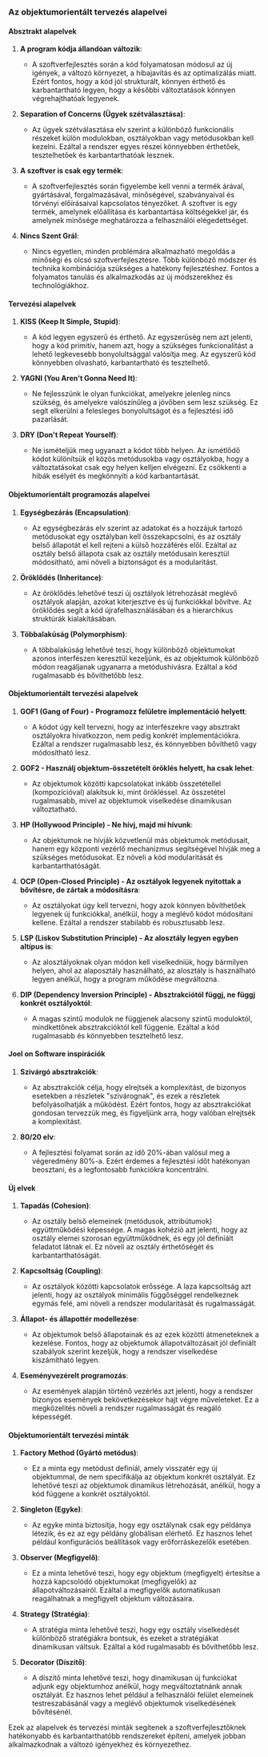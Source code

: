 ### Az objektumorientált tervezés alapelvei

#### Absztrakt alapelvek

1. **A program kódja állandóan változik**:
   - A szoftverfejlesztés során a kód folyamatosan módosul az új igények, a változó környezet, a hibajavítás és az optimalizálás miatt. Ezért fontos, hogy a kód jól strukturált, könnyen érthető és karbantartható legyen, hogy a későbbi változtatások könnyen végrehajthatóak legyenek.

2. **Separation of Concerns (Ügyek szétválasztása)**:
   - Az ügyek szétválasztása elv szerint a különböző funkcionális részeket külön modulokban, osztályokban vagy metódusokban kell kezelni. Ezáltal a rendszer egyes részei könnyebben érthetőek, tesztelhetőek és karbantarthatóak lesznek.

3. **A szoftver is csak egy termék**:
   - A szoftverfejlesztés során figyelembe kell venni a termék árával, gyártásával, forgalmazásával, minőségével, szabványaival és törvényi előírásaival kapcsolatos tényezőket. A szoftver is egy termék, amelynek előállítása és karbantartása költségekkel jár, és amelynek minősége meghatározza a felhasználói elégedettséget.

4. **Nincs Szent Grál**:
   - Nincs egyetlen, minden problémára alkalmazható megoldás a minőségi és olcsó szoftverfejlesztésre. Több különböző módszer és technika kombinációja szükséges a hatékony fejlesztéshez. Fontos a folyamatos tanulás és alkalmazkodás az új módszerekhez és technológiákhoz.

#### Tervezési alapelvek

1. **KISS (Keep It Simple, Stupid)**:
   - A kód legyen egyszerű és érthető. Az egyszerűség nem azt jelenti, hogy a kód primitív, hanem azt, hogy a szükséges funkcionalitást a lehető legkevesebb bonyolultsággal valósítja meg. Az egyszerű kód könnyebben olvasható, karbantartható és tesztelhető.

2. **YAGNI (You Aren't Gonna Need It)**:
   - Ne fejlesszünk le olyan funkciókat, amelyekre jelenleg nincs szükség, és amelyekre valószínűleg a jövőben sem lesz szükség. Ez segít elkerülni a felesleges bonyolultságot és a fejlesztési idő pazarlását.

3. **DRY (Don't Repeat Yourself)**:
   - Ne ismételjük meg ugyanazt a kódot több helyen. Az ismétlődő kódot különítsük el közös metódusokba vagy osztályokba, hogy a változtatásokat csak egy helyen kelljen elvégezni. Ez csökkenti a hibák esélyét és megkönnyíti a kód karbantartását.

#### Objektumorientált programozás alapelvei

1. **Egységbezárás (Encapsulation)**:
   - Az egységbezárás elv szerint az adatokat és a hozzájuk tartozó metódusokat egy osztályban kell összekapcsolni, és az osztály belső állapotát el kell rejteni a külső hozzáférés elől. Ezáltal az osztály belső állapota csak az osztály metódusain keresztül módosítható, ami növeli a biztonságot és a modularitást.

2. **Öröklődés (Inheritance)**:
   - Az öröklődés lehetővé teszi új osztályok létrehozását meglévő osztályok alapján, azokat kiterjesztve és új funkciókkal bővítve. Az öröklődés segít a kód újrafelhasználásában és a hierarchikus struktúrák kialakításában.

3. **Többalakúság (Polymorphism)**:
   - A többalakúság lehetővé teszi, hogy különböző objektumokat azonos interfészen keresztül kezeljünk, és az objektumok különböző módon reagáljanak ugyanarra a metódushívásra. Ezáltal a kód rugalmasabb és bővíthetőbb lesz.

#### Objektumorientált tervezési alapelvek

1. **GOF1 (Gang of Four) - Programozz felületre implementáció helyett**:
   - A kódot úgy kell tervezni, hogy az interfészekre vagy absztrakt osztályokra hivatkozzon, nem pedig konkrét implementációkra. Ezáltal a rendszer rugalmasabb lesz, és könnyebben bővíthető vagy módosítható lesz.

2. **GOF2 - Használj objektum-összetételt öröklés helyett, ha csak lehet**:
   - Az objektumok közötti kapcsolatokat inkább összetétellel (kompozícióval) alakítsuk ki, mint örökléssel. Az összetétel rugalmasabb, mivel az objektumok viselkedése dinamikusan változtatható.

3. **HP (Hollywood Principle) - Ne hívj, majd mi hívunk**:
   - Az objektumok ne hívják közvetlenül más objektumok metódusait, hanem egy központi vezérlő mechanizmus segítségével hívják meg a szükséges metódusokat. Ez növeli a kód modularitását és karbantarthatóságát.

4. **OCP (Open-Closed Principle) - Az osztályok legyenek nyitottak a bővítésre, de zártak a módosításra**:
   - Az osztályokat úgy kell tervezni, hogy azok könnyen bővíthetőek legyenek új funkciókkal, anélkül, hogy a meglévő kódot módosítani kellene. Ezáltal a rendszer stabilabb és robusztusabb lesz.

5. **LSP (Liskov Substitution Principle) - Az alosztály legyen egyben altípus is**:
   - Az alosztályoknak olyan módon kell viselkedniük, hogy bármilyen helyen, ahol az alaposztály használható, az alosztály is használható legyen anélkül, hogy a program működése megváltozna.

6. **DIP (Dependency Inversion Principle) - Absztrakciótól függj, ne függj konkrét osztályoktól**:
   - A magas szintű modulok ne függjenek alacsony szintű moduloktól, mindkettőnek absztrakcióktól kell függenie. Ezáltal a kód rugalmasabb és könnyebben tesztelhető lesz.



#### Joel on Software inspirációk

1. **Szivárgó absztrakciók**:
   - Az absztrakciók célja, hogy elrejtsék a komplexitást, de bizonyos esetekben a részletek "szivárognak", és ezek a részletek befolyásolhatják a működést. Ezért fontos, hogy az absztrakciókat gondosan tervezzük meg, és figyeljünk arra, hogy valóban elrejtsék a komplexitást.

2. **80/20 elv**:
   - A fejlesztési folyamat során az idő 20%-ában valósul meg a végeredmény 80%-a. Ezért érdemes a fejlesztési időt hatékonyan beosztani, és a legfontosabb funkciókra koncentrálni.

#### Új elvek

1. **Tapadás (Cohesion)**:
   - Az osztály belső elemeinek (metódusok, attribútumok) együttműködési képessége. A magas kohézió azt jelenti, hogy az osztály elemei szorosan együttműködnek, és egy jól definiált feladatot látnak el. Ez növeli az osztály érthetőségét és karbantarthatóságát.

2. **Kapcsoltság (Coupling)**:
   - Az osztályok közötti kapcsolatok erőssége. A laza kapcsoltság azt jelenti, hogy az osztályok minimális függőséggel rendelkeznek egymás felé, ami növeli a rendszer modularitását és rugalmasságát.

3. **Állapot- és állapottér modellezése**:
   - Az objektumok belső állapotainak és az ezek közötti átmeneteknek a kezelése. Fontos, hogy az objektumok állapotváltozásait jól definiált szabályok szerint kezeljük, hogy a rendszer viselkedése kiszámítható legyen.

4. **Eseményvezérelt programozás**:
   - Az események alapján történő vezérlés azt jelenti, hogy a rendszer bizonyos események bekövetkezésekor hajt végre műveleteket. Ez a megközelítés növeli a rendszer rugalmasságát és reagáló képességét.


#### Objektumorientált tervezési minták

1. **Factory Method (Gyártó metódus)**:
   - Ez a minta egy metódust definiál, amely visszatér egy új objektummal, de nem specifikálja az objektum konkrét osztályát. Ez lehetővé teszi az objektumok dinamikus létrehozását, anélkül, hogy a kód függene a konkrét osztályoktól.

2. **Singleton (Egyke)**:
   - Az egyke minta biztosítja, hogy egy osztálynak csak egy példánya létezik, és ez az egy példány globálisan elérhető. Ez hasznos lehet például konfigurációs beállítások vagy erőforráskezelők esetében.

3. **Observer (Megfigyelő)**:
   - Ez a minta lehetővé teszi, hogy egy objektum (megfigyelt) értesítse a hozzá kapcsolódó objektumokat (megfigyelők) az állapotváltozásairól. Ezáltal a megfigyelők automatikusan reagálhatnak a megfigyelt objektum változásaira.

4. **Strategy (Stratégia)**:
   - A stratégia minta lehetővé teszi, hogy egy osztály viselkedését különböző stratégiákra bontsuk, és ezeket a stratégiákat dinamikusan váltsuk. Ezáltal a kód rugalmasabb és bővíthetőbb lesz.

5. **Decorator (Díszítő)**:
   - A díszítő minta lehetővé teszi, hogy dinamikusan új funkciókat adjunk egy objektumhoz anélkül, hogy megváltoztatnánk annak osztályát. Ez hasznos lehet például a felhasználói felület elemeinek testreszabásánál vagy a meglévő objektumok viselkedésének bővítésénél.

Ezek az alapelvek és tervezési minták segítenek a szoftverfejlesztőknek hatékonyabb és karbantarthatóbb rendszereket építeni, amelyek jobban alkalmazkodnak a változó igényekhez és környezethez.
